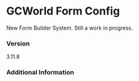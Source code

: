# GCWorld Form Config

New Form Builder System.  Still a work in progress.




### Version
3.11.8

### Additional Information

